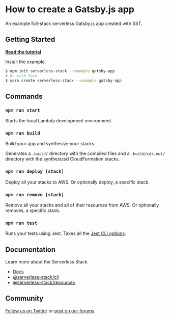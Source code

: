 # How to create a Gatsby.js app

An example full-stack serverless Gatsby.js app created with SST.

## Getting Started

[**Read the tutorial**](https://serverless-stack.com/examples/how-to-create-a-gatsby-app-with-serverless.html)

Install the example.

```bash
$ npm init serverless-stack --example gatsby-app
# Or with Yarn
$ yarn create serverless-stack --example gatsby-app
```

## Commands

### `npm run start`

Starts the local Lambda development environment.

### `npm run build`

Build your app and synthesize your stacks.

Generates a `.build/` directory with the compiled files and a `.build/cdk.out/` directory with the synthesized CloudFormation stacks.

### `npm run deploy [stack]`

Deploy all your stacks to AWS. Or optionally deploy, a specific stack.

### `npm run remove [stack]`

Remove all your stacks and all of their resources from AWS. Or optionally removes, a specific stack.

### `npm run test`

Runs your tests using Jest. Takes all the [Jest CLI options](https://jestjs.io/docs/en/cli).

## Documentation

Learn more about the Serverless Stack.

- [Docs](https://docs.serverless-stack.com)
- [@serverless-stack/cli](https://docs.serverless-stack.com/packages/cli)
- [@serverless-stack/resources](https://docs.serverless-stack.com/packages/resources)

## Community

[Follow us on Twitter](https://twitter.com/ServerlessStack) or [post on our forums](https://discourse.serverless-stack.com).
